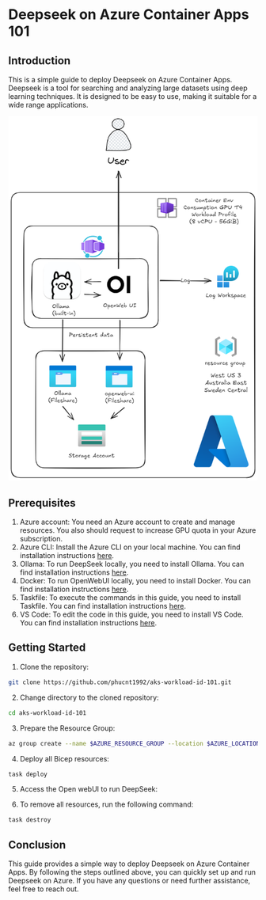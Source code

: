 # Deepseek on Azure Container Apps 101

## Introduction

This is a simple guide to deploy Deepseek on Azure Container Apps. Deepseek is a tool for searching and analyzing large datasets using deep learning techniques. It is designed to be easy to use, making it suitable for a wide range applications.

![Infrastructure Diagram](./docs/images/infra.png)

## Prerequisites

1. Azure account: You need an Azure account to create and manage resources. You also should request to increase GPU quota in your Azure subscription.
2. Azure CLI: Install the Azure CLI on your local machine. You can find installation instructions [here](https://docs.microsoft.com/en-us/cli/azure/install-azure-cli).
3. Ollama: To run DeepSeek locally, you need to install Ollama. You can find installation instructions [here](https://ollama.com/download).
4. Docker: To run OpenWebUI locally, you need to install Docker. You can find installation instructions [here](https://docs.docker.com/get-docker/).
5. Taskfile: To execute the commands in this guide, you need to install Taskfile. You can find installation instructions [here](https://taskfile.dev/installation/).
6. VS Code: To edit the code in this guide, you need to install VS Code. You can find installation instructions [here](https://code.visualstudio.com/docs/setup/setup-overview).

## Getting Started

1. Clone the repository:

```bash
git clone https://github.com/phucnt1992/aks-workload-id-101.git
```

2. Change directory to the cloned repository:

```bash
cd aks-workload-id-101
```

3. Prepare the Resource Group:

```bash
az group create --name $AZURE_RESOURCE_GROUP --location $AZURE_LOCATION
```

4. Deploy all Bicep resources:

```bash
task deploy
```

5. Access the Open webUI to run DeepSeek:

6. To remove all resources, run the following command:

```bash
task destroy
```

## Conclusion

This guide provides a simple way to deploy Deepseek on Azure Container Apps. By following the steps outlined above, you can quickly set up and run Deepseek on Azure. If you have any questions or need further assistance, feel free to reach out.
